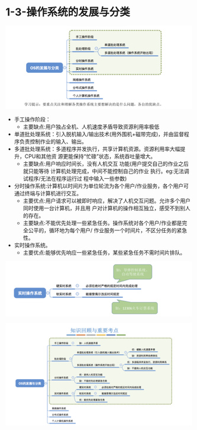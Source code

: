 # 1-3-操作系统的发展与分类

![](../../.gitbook/assets/image%20%28145%29.png)

* 手工操作阶段：
  * 主要缺点:用户独占全机、人机速度矛盾导致资源利用率极低
* 单道批处理系统：引入脱机输入/输出技术\(用外围机+磁带完成\)，并由监督程序负责控制作业的输入、输出。
* 多道批处理系统：多道程序并发执行，共享计算机资源。资源利用率大幅提升，CPU和其他资 源更能保持“忙碌”状态，系统吞吐量增大。
  * 主要缺点:用户响应时间长，没有人机交互 功能\(用户提交自己的作业之后就只能等待 计算机处理完成，中间不能控制自己的作业 执行。eg:无法调试程序/无法在程序运行过 程中输入一些参数\)
* 分时操作系统:计算机以时间片为单位轮流为各个用户/作业服务，各个用户可通过终端与计算机进行交互。 
  * 主要优点:用户请求可以被即时响应，解决了人机交互问题。允许多个用户同时使用一台计算机，并且用 户对计算机的操作相互独立，感受不到别人的存在。
  * 主要缺点:不能优先处理一些紧急任务。操作系统对各个用户/作业都是完全公平的，循环地为每个用户/ 作业服务一个时间片，不区分任务的紧急性。
* 实时操作系统。
  * 主要优点:能够优先响应一些紧急任务，某些紧急任务不需时间片排队。

![](../../.gitbook/assets/image%20%28127%29.png)

![](../../.gitbook/assets/image%20%28294%29.png)

